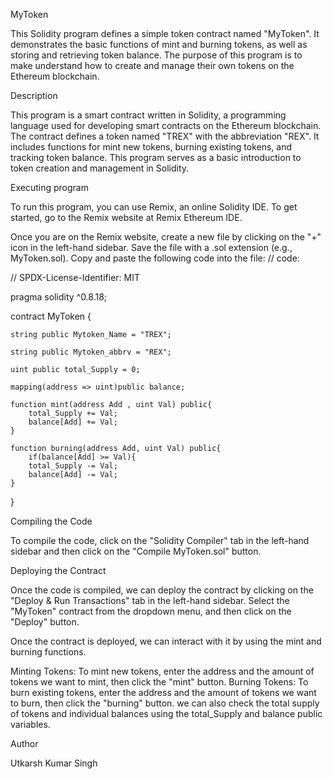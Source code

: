MyToken

This Solidity program defines a simple token contract named "MyToken". It demonstrates the basic functions of mint and burning tokens, as well as storing and retrieving token balance. The purpose of this program is to make understand how to create and manage their own tokens on the Ethereum blockchain.

Description

This program is a smart contract written in Solidity, a programming language used for developing smart contracts on the Ethereum blockchain. The contract defines a token named "TREX" with the abbreviation "REX". It includes functions for mint new tokens, burning existing tokens, and tracking token balance. This program serves as a basic introduction to token creation and management in Solidity.

Executing program

To run this program, you can use Remix, an online Solidity IDE. To get started, go to the Remix website at Remix Ethereum IDE.

Once you are on the Remix website, create a new file by clicking on the "+" icon in the left-hand sidebar. Save the file with a .sol extension (e.g., MyToken.sol). Copy and paste the following code into the file: // code:

// SPDX-License-Identifier: MIT

pragma solidity ^0.8.18;


contract MyToken {

    string public Mytoken_Name = "TREX";
   
    string public Mytoken_abbrv = "REX";
     
    uint public total_Supply = 0;
    
    mapping(address => uint)public balance;

    function mint(address Add , uint Val) public{
        total_Supply += Val;
        balance[Add] += Val;
    }

    function burning(address Add, uint Val) public{
        if(balance[Add] >= Val){
        total_Supply -= Val;
        balance[Add] -= Val;
    }
}

Compiling the Code

To compile the code, click on the "Solidity Compiler" tab in the left-hand sidebar and then click on the "Compile MyToken.sol" button.

Deploying the Contract

Once the code is compiled, we can deploy the contract by clicking on the "Deploy & Run Transactions" tab in the left-hand sidebar. Select the "MyToken" contract from the dropdown menu, and then click on the "Deploy" button.

Once the contract is deployed, we can interact with it by using the mint and burning functions.

Minting Tokens: To mint new tokens, enter the address and the amount of tokens we want to mint, then click the "mint" button. Burning Tokens: To burn existing tokens, enter the address and the amount of tokens we want to burn, then click the "burning" button. we can also check the total supply of tokens and individual balances using the total_Supply and balance public variables.

Author

Utkarsh Kumar Singh
